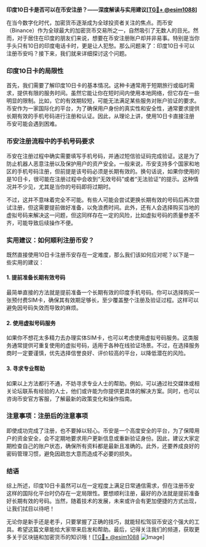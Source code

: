 **印度10日卡是否可以在币安注册？——深度解读与实用建议[[TG💪+ @esim1088](https://t.me/s/esim1088)]**

在当今数字化时代，加密货币逐渐成为全球投资者关注的焦点。而币安（Binance）作为全球最大的加密货币交易所之一，自然吸引了无数人的目光。然而，对于居住在印度的朋友们来说，想要在币安注册账户却并非易事。特别是当你手头只有10日的印度电话卡时，更是让人犯愁。那么问题来了：印度10日卡可以注册币安吗？接下来，我们就来详细探讨这个问题。

### 印度10日卡的局限性

首先，我们需要了解印度10日卡的基本情况。这种卡通常用于短期旅行或临时需求，提供有限的服务时间。虽然它能让你在短时间内使用本地网络，但它存在一些明显的限制。比如，它的有效期较短，可能无法满足某些服务对账户验证的要求。币安作为一家国际化的平台，为了确保用户身份的真实性和安全性，通常要求提供长期有效的手机号码进行注册和认证。因此，从理论上讲，使用10日卡直接注册币安可能会遇到困难。

### 币安注册流程中的手机号码要求

币安在注册过程中确实需要填写手机号码，并通过短信验证码完成验证。这是为了防止机器人恶意注册以及保护用户的资产安全。一般来说，币安支持多个国家和地区的手机号码注册，但前提是该号码必须是长期有效的。换句话说，如果你使用的是10日卡，很可能在注册过程中会收到“无效号码”或者“无法验证”的提示。这种情况并不少见，尤其是当你的号码即将过期时。

不过，这并不意味着完全不可能。有些人可能会尝试更换长期有效的号码后再次尝试注册，但这需要提前做好准备，以免浪费时间。此外，还有人会选择购买当地的虚拟号码来解决这一问题，但这同样存在一定的风险，比如虚拟号码的质量参差不齐，可能导致后续操作不便。

### 实用建议：如何顺利注册币安？

既然直接使用10日卡注册币安存在一定难度，那么我们该如何应对呢？以下是一些实用的建议：

#### 1. 提前准备长期有效号码

最简单直接的方法就是提前准备一个长期有效的印度手机号码。你可以选择购买一张预付费SIM卡，确保其有效期足够长，至少覆盖整个注册及验证过程。这样可以避免因号码失效而导致的麻烦。

#### 2. 使用虚拟号码服务

如果你不想花太多精力去办理实体SIM卡，也可以考虑使用虚拟号码服务。这类服务通常提供可重复使用的虚拟号码，适用于各种在线验证场景。不过，在选择服务商时一定要谨慎，优先选择信誉良好、评价较高的平台，以降低潜在的风险。

#### 3. 寻求专业帮助

如果以上方法都行不通，不妨寻求专业人士的帮助。例如，可以通过社交媒体或相关论坛联系有经验的人士，他们或许能为你提供更具体的解决方案。同时，也可以咨询币安官方客服，了解最新的政策变化和操作指南。

### 注意事项：注册后的注意事项

即使成功完成了注册，也不要掉以轻心。币安是一个高度安全的平台，为了保障用户的资金安全，会不定期地要求用户更新信息或重新验证身份。因此，建议大家定期检查自己的账户状态，确保所有资料都是最新且准确的。此外，还要养成良好的密码管理习惯，避免因疏忽大意而造成不必要的损失。

### 结语

综上所述，印度10日卡虽然可以在一定程度上满足日常通信需求，但在注册币安这样的国际化平台时仍存在一定局限性。要想顺利注册，最好的办法就是提前准备好长期有效的号码。当然，随着技术的发展，未来或许会有更加便捷的方式出现，让我们拭目以待吧！

无论你是新手还是老手，只要掌握了正确的技巧，就能轻松驾驭币安这个强大的工具。希望这篇文章能给大家带来启发和帮助。最后，记得关注我们的频道，获取更多关于区块链和加密货币的知识哦！[[TG💪+ @esim1088](https://t.me/s/esim1088) ![Image](https://i.postimg.cc/4NQfJmqS/Snipaste-2025-05-13-00-14-12.png)]